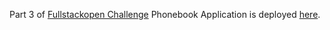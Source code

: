 Part 3 of [Fullstackopen Challenge](https://fullstackopen.com/)
Phonebook Application is deployed [here](https://falling-rain-9813.fly.dev/).
